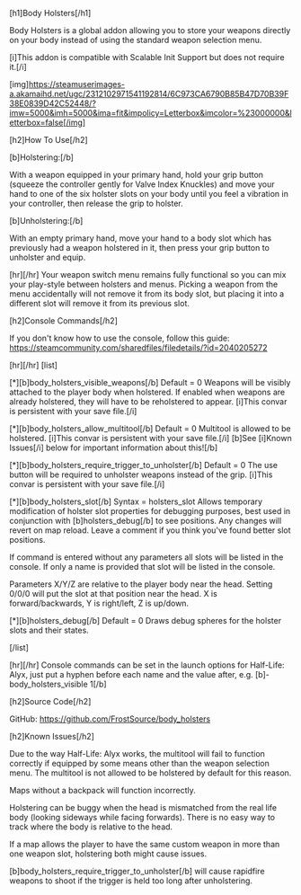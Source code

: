 [h1]Body Holsters[/h1]

Body Holsters is a global addon allowing you to store your weapons directly on your body instead of using the standard weapon selection menu.

[i]This addon is compatible with Scalable Init Support but does not require it.[/i]

[img]https://steamuserimages-a.akamaihd.net/ugc/2312102971541192814/6C973CA6790B85B47D70B39F38E0839D42C52448/?imw=5000&imh=5000&ima=fit&impolicy=Letterbox&imcolor=%23000000&letterbox=false[/img]

[h2]How To Use[/h2]

[b]Holstering:[/b]

With a weapon equipped in your primary hand, hold your grip button (squeeze the controller gently for Valve Index Knuckles) and move your hand to one of the six holster slots on your body until you feel a vibration in your controller, then release the grip to holster.

[b]Unholstering:[/b]

With an empty primary hand, move your hand to a body slot which has previously had a weapon holstered in it, then press your grip button to unholster and equip.

[hr][/hr]
Your weapon switch menu remains fully functional so you can mix your play-style between holsters and menus. Picking a weapon from the menu accidentally will not remove it from its body slot, but placing it into a different slot will remove it from its previous slot.

[h2]Console Commands[/h2]

If you don't know how to use the console, follow this guide: https://steamcommunity.com/sharedfiles/filedetails/?id=2040205272

[hr][/hr]
[list]

[*][b]body_holsters_visible_weapons[/b]
Default = 0
Weapons will be visibly attached to the player body when holstered. If enabled when weapons are already holstered, they will have to be reholstered to appear.
[i]This convar is persistent with your save file.[/i]

[*][b]body_holsters_allow_multitool[/b]
Default = 0
Multitool is allowed to be holstered.
[i]This convar is persistent with your save file.[/i]
[b]See [i]Known Issues[/i] below for important information about this![/b]

[*][b]body_holsters_require_trigger_to_unholster[/b]
Default = 0
The use button will be required to unholster weapons instead of the grip.
[i]This convar is persistent with your save file.[/i]

[*][b]body_holsters_slot[/b]
Syntax = holsters_slot <name> <x> <y> <z> <radius>
Allows temporary modification of holster slot properties for debugging purposes, best used in conjunction with [b]holsters_debug[/b] to see positions. Any changes will revert on map reload. Leave a comment if you think you've found better slot positions.

If command is entered without any parameters all slots will be listed in the console.
If only a name is provided that slot will be listed in the console.

Parameters X/Y/Z are relative to the player body near the head. Setting 0/0/0 will put the slot at that position near the head. X is forward/backwards, Y is right/left, Z is up/down.

[*][b]holsters_debug[/b]
Default = 0
Draws debug spheres for the holster slots and their states.

[/list]

[hr][/hr]
Console commands can be set in the launch options for Half-Life: Alyx, just put a hyphen before each name and the value after, e.g. [b]-body_holsters_visible 1[/b]

[h2]Source Code[/h2]

GitHub: https://github.com/FrostSource/body_holsters

[h2]Known Issues[/h2]

Due to the way Half-Life: Alyx works, the multitool will fail to function correctly if equipped by some means other than the weapon selection menu. The multitool is not allowed to be holstered by default for this reason.

Maps without a backpack will function incorrectly.

Holstering can be buggy when the head is mismatched from the real life body (looking sideways while facing forwards). There is no easy way to track where the body is relative to the head.

If a map allows the player to have the same custom weapon in more than one weapon slot, holstering both might cause issues.

[b]body_holsters_require_trigger_to_unholster[/b] will cause rapidfire weapons to shoot if the trigger is held too long after unholstering.
